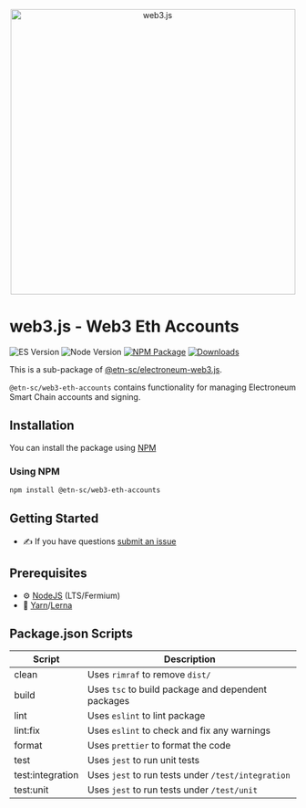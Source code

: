 <p align="center">
  <img src="assets/logo/web3js.jpg" width="500" alt="web3.js" />
</p>

# web3.js - Web3 Eth Accounts

![ES Version](https://img.shields.io/badge/ES-2020-yellow)
![Node Version](https://img.shields.io/badge/node-14.x-green)
[![NPM Package][npm-image]][npm-url]
[![Downloads][downloads-image]][npm-url]

This is a sub-package of [@etn-sc/electroneum-web3.js][repo].

`@etn-sc/web3-eth-accounts` contains functionality for managing Electroneum Smart Chain accounts and signing.

## Installation

You can install the package using [NPM](https://www.npmjs.com/package/@etn-sc/web3-eth-accounts)

### Using NPM

```bash
npm install @etn-sc/web3-eth-accounts
```

## Getting Started

-   :writing_hand: If you have questions [submit an issue](https://github.com/electroneum/electroneum-web3.js/issues/new)

## Prerequisites

-   :gear: [NodeJS](https://nodejs.org/) (LTS/Fermium)
-   :toolbox: [Yarn](https://yarnpkg.com/)/[Lerna](https://lerna.js.org/)

## Package.json Scripts

| Script           | Description                                        |
| ---------------- | -------------------------------------------------- |
| clean            | Uses `rimraf` to remove `dist/`                    |
| build            | Uses `tsc` to build package and dependent packages |
| lint             | Uses `eslint` to lint package                      |
| lint:fix         | Uses `eslint` to check and fix any warnings        |
| format           | Uses `prettier` to format the code                 |
| test             | Uses `jest` to run unit tests                      |
| test:integration | Uses `jest` to run tests under `/test/integration` |
| test:unit        | Uses `jest` to run tests under `/test/unit`        |

[docs]: https://docs.web3js.org/
[repo]: https://github.com/electroneum/electroneum-web3.js/tree/4.x/packages/web3-eth-accounts
[npm-image]: https://img.shields.io/github/package-json/v/web3/web3.js/4.x?filename=packages%2Fweb3-eth-accounts%2Fpackage.json
[npm-url]: https://npmjs.org/package/@etn-sc/web3-eth-accounts
[downloads-image]: https://img.shields.io/npm/dm/web3-eth-accounts?label=npm%20downloads
